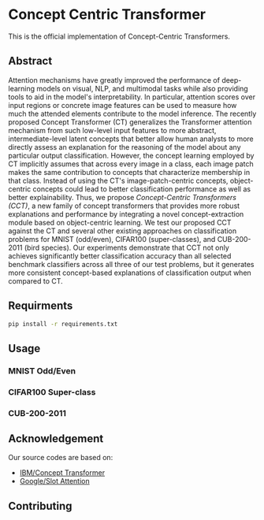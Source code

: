 # Concept Centric Transformer
This is the official implementation of Concept-Centric Transformers.

## Abstract
Attention mechanisms have greatly improved the performance of deep-learning models on visual, NLP, and multimodal tasks while also providing tools to aid in the model's interpretability. 
In particular, attention scores over input regions or concrete image features can be used to measure how much the attended elements contribute to the model inference. 
The recently proposed Concept Transformer (CT) generalizes the Transformer attention mechanism from such low-level input features to more abstract, intermediate-level latent concepts that better allow human analysts to more directly assess an explanation for the reasoning of the model about any particular output classification. 
However, the concept learning employed by CT implicitly assumes that across every image in a class, each image patch makes the same contribution to concepts that characterize membership in that class. 
Instead of using the CT's image-patch-centric concepts, object-centric concepts could lead to better classification performance as well as better explainability. 
Thus, we propose *Concept-Centric Transformers (CCT)*, a new family of concept transformers that provides more robust explanations and performance by integrating a novel concept-extraction module based on object-centric learning. 
We test our proposed CCT against the CT and several other existing approaches on classification problems for MNIST (odd/even), CIFAR100 (super-classes), and CUB-200-2011 (bird species). 
Our experiments demonstrate that CCT not only achieves significantly better classification accuracy than all selected benchmark classifiers across all three of our test problems, but it generates more consistent concept-based explanations of classification output when compared to CT.

## Requirments
```bash
pip install -r requirements.txt
```

## Usage

### MNIST Odd/Even

### CIFAR100 Super-class

### CUB-200-2011


## Acknowledgement
Our source codes are based on:
* [IBM/Concept Transformer](https://github.com/IBM/concept_transformer)
* [Google/Slot Attention](https://github.com/google-research/google-research/tree/master/slot_attention)

## Contributing